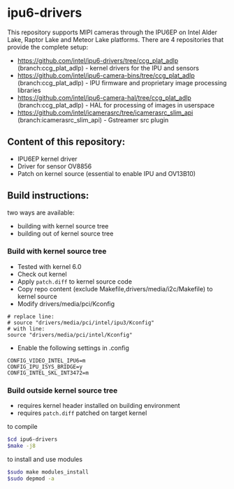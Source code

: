 # ipu6-drivers

This repository supports MIPI cameras through the IPU6EP on Intel Alder Lake, Raptor Lake and Meteor Lake platforms. There are 4 repositories that provide the complete setup:

* https://github.com/intel/ipu6-drivers/tree/ccg_plat_adlp (branch:ccg_plat_adlp) - kernel drivers for the IPU and sensors
* https://github.com/intel/ipu6-camera-bins/tree/ccg_plat_adlp (branch:ccg_plat_adlp) - IPU firmware and proprietary image processing libraries
* https://github.com/intel/ipu6-camera-hal/tree/ccg_plat_adlp (branch:ccg_plat_adlp) - HAL for processing of images in userspace
* https://github.com/intel/icamerasrc/tree/icamerasrc_slim_api (branch:icamerasrc_slim_api) - Gstreamer src plugin

## Content of this repository:
* IPU6EP kernel driver
* Driver for sensor OV8856
* Patch on kernel source (essential to enable IPU and OV13B10)

## Build instructions:
two ways are available:
- building with kernel source tree
- building out of kernel source tree

### Build with kernel source tree
* Tested with kernel 6.0
* Check out kernel
* Apply `patch.diff` to kernel source code
* Copy repo content (exclude Makefile,drivers/media/i2c/Makefile) to kernel source
* Modify drivers/media/pci/Kconfig

```
# replace line:
# source "drivers/media/pci/intel/ipu3/Kconfig"
# with line:
source "drivers/media/pci/intel/Kconfig"
```

* Enable the following settings in .config

```
CONFIG_VIDEO_INTEL_IPU6=m
CONFIG_IPU_ISYS_BRIDGE=y
CONFIG_INTEL_SKL_INT3472=m
```

### Build outside kernel source tree
* requires kernel header installed on building environment
* requires `patch.diff` patched on target kernel

to compile
```bash
$cd ipu6-drivers
$make -j8
```

to install and use modules
```bash
$sudo make modules_install
$sudo depmod -a
```

